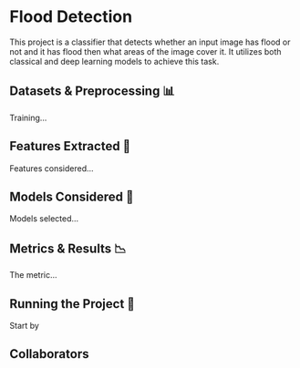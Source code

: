 
# Flood Detection
This project is a classifier that detects whether an input image has flood or not and it has flood then what areas of the image cover it. It utilizes both classical and deep learning models to achieve this task. 


## Datasets & Preprocessing 📊
Training...

## Features Extracted 🗿
Features considered... 

## Models Considered 🤖
Models selected...

## Metrics & Results 📉
The metric...

## Running the Project 🚀
Start by

## Collaborators

<!-- readme: contributors -start -->

<!-- readme: contributors -end -->